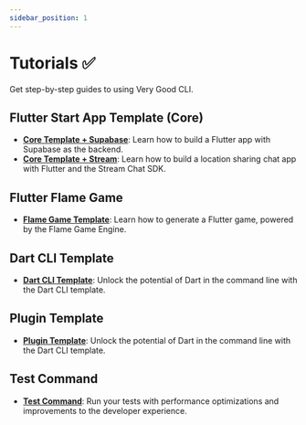 ```yaml
---
sidebar_position: 1
---
```


# Tutorials ✅

Get step-by-step guides to using Very Good CLI.

## Flutter Start App Template (Core)

- **[Core Template + Supabase][supabase_tutorial]**: Learn how to build a Flutter app with Supabase as the backend.
- **[Core Template + Stream][stream_tutorial]**: Learn how to build a location sharing chat app with Flutter and the Stream Chat SDK.

## Flutter Flame Game

- **[Flame Game Template][flame_game_tutorial]**: Learn how to generate a Flutter game, powered by the Flame Game Engine.

## Dart CLI Template

- **[Dart CLI Template][dart_cli_tutorial]**: Unlock the potential of Dart in the command line with the Dart CLI template.

## Plugin Template

- **[Plugin Template][plugin_tutorial]**: Unlock the potential of Dart in the command line with the Dart CLI template.

## Test Command

- **[Test Command][test_tutorial]**: Run your tests with performance optimizations and improvements to the developer experience.

[dart_cli_tutorial]: https://verygood.ventures/blog/generate-command-line-application-cli
[plugin_tutorial]: https://verygood.ventures/blog/generate-flutter-plugins-with-very-good-cli
[stream_tutorial]: https://verygood.ventures/blog/very-good-location-sharing-chat-app
[supabase_tutorial]: https://verygood.ventures/blog/flutter-app-very-good-cli-supabase
[test_tutorial]: https://verygood.ventures/blog/flutter-tests-very-good-cli
[flame_game_tutorial]: https://verygood.ventures/blog/generate-a-game-with-our-new-template
